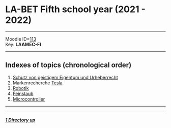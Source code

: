 # LA-BET Fifth school year (2021 - 2022)

----

Moodle ID=[113](https://moodle2.htlinn.ac.at/course/view.php?id=113) <br/>
Key: **LAAMEC-FI**

----

Indexes of topics (chronological order)
-------------------------------------

1. [Schutz von geistigem Eigentum und Urheberrecht](./SchutzGeistigesEigentum.md) 
2. Markenrecherche [Tesla](./Markenrecherche_Tesla.md)
3. [Robotik](./Robotik.md)
4. [Feinstaub](./Feinstaub.md)
5. [Microcontroller](./Microcontroller.md)

----
----

##### [1 Directory up](./../)